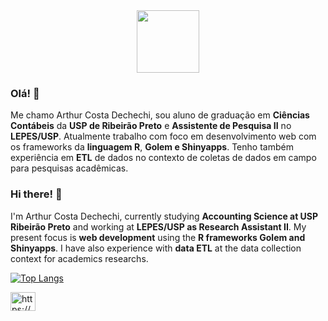 <div id="header" align="center">
  <img src="https://media.giphy.com/media/M9gbBd9nbDrOTu1Mqx/giphy.gif" width="100"/>
</div>

### Olá! 👋
Me chamo Arthur Costa Dechechi, sou aluno de graduação em **Ciências Contábeis** da **USP de Ribeirão Preto** e **Assistente de Pesquisa II** no **LEPES/USP**.
Atualmente trabalho com foco em desenvolvimento web com os frameworks da **linguagem R**, **Golem e Shinyapps**. Tenho também experiência em **ETL** de dados no contexto de coletas de dados em campo para pesquisas acadêmicas.

### Hi there! 👋
I'm Arthur Costa Dechechi, currently studying **Accounting Science at USP Ribeirão Preto** and working at **LEPES/USP as Research Assistant II**. My present focus is **web development** using the **R frameworks Golem and Shinyapps**. I have also experience with **data ETL** at the data collection context for academics researchs.

[![Top Langs](https://github-readme-stats.vercel.app/api/top-langs/?username=arthurcdechechi&theme=tokyonight&count_private=true)](https://github.com/arthurcdechechi/github-readme-stats)

<p align="left">
<a href="https://linkedin.com/in/arthur-costa-dechechi/" target="blank"><img align="center" src="https://raw.githubusercontent.com/rahuldkjain/github-profile-readme-generator/master/src/images/icons/Social/linked-in-alt.svg" alt="https://www.linkedin.com/in/arthur-costa-dechechi/" height="30" width="40" /></a>
</p>
<!--
**arthurcdechechi/arthurcdechechi** is a ✨ _special_ ✨ repository because its `README.md` (this file) appears on your GitHub profile.

Here are some ideas to get you started:

- 🔭 I’m currently working on ...
- 🌱 I’m currently learning ...
- 👯 I’m looking to collaborate on ...
- 🤔 I’m looking for help with ...
- 💬 Ask me about ...
- 📫 How to reach me: ...
- 😄 Pronouns: ...
- ⚡ Fun fact: ...
-->
